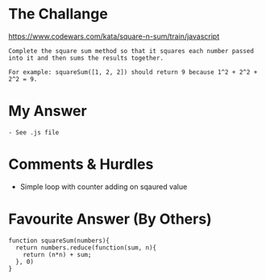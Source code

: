 # The Challange

https://www.codewars.com/kata/square-n-sum/train/javascript

```
Complete the square sum method so that it squares each number passed into it and then sums the results together.

For example: squareSum([1, 2, 2]) should return 9 because 1^2 + 2^2 + 2^2 = 9.

```

# My Answer

```
- See .js file
```

# Comments & Hurdles

- Simple loop with counter adding on sqaured value

# Favourite Answer (By Others)

```
function squareSum(numbers){
  return numbers.reduce(function(sum, n){
    return (n*n) + sum;
  }, 0)
}
```
